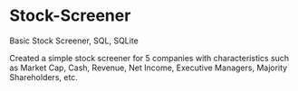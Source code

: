 # Stock-Screener
Basic Stock Screener, SQL, SQLite

Created a simple stock screener for 5 companies with characteristics such as Market Cap, Cash, Revenue, Net Income, Executive Managers, Majority Shareholders, etc.
